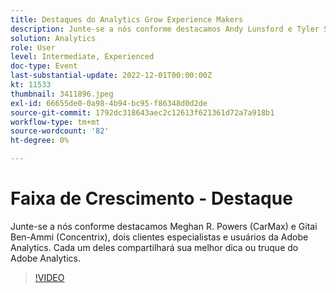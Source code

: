 ```yaml
---
title: Destaques do Analytics Grow Experience Makers
description: Junte-se a nós conforme destacamos Andy Lunsford e Tyler Scott, dois clientes especialistas e usuários do Adobe Analytics. Cada um deles compartilhará sua melhor dica ou truque do Adobe Analytics. A sessão é seguida pela oportunidade de fazer perguntas ao vivo. Você não vai querer perder isso.
solution: Analytics
role: User
level: Intermediate, Experienced
doc-type: Event
last-substantial-update: 2022-12-01T00:00:00Z
kt: 11533
thumbnail: 3411896.jpeg
exl-id: 66655de0-0a98-4b94-bc95-f86348d0d2de
source-git-commit: 1792dc318643aec2c12613f621361d72a7a918b1
workflow-type: tm+mt
source-wordcount: '82'
ht-degree: 0%

---
```


# Faixa de Crescimento - Destaque

Junte-se a nós conforme destacamos Meghan R. Powers (CarMax) e Gitai Ben-Ammi (Concentrix), dois clientes especialistas e usuários da Adobe Analytics. Cada um deles compartilhará sua melhor dica ou truque do Adobe Analytics.

>[!VIDEO](https://video.tv.adobe.com/v/3411896/?quality=12&learn=on)
